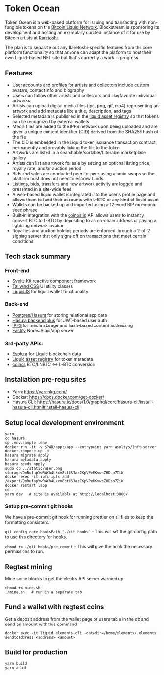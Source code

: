 # Token Ocean

Token Ocean is a web-based platform for issuing and transacting with non-fungible tokens on the [Bitcoin Liquid Network](https://blockstream.com/liquid/). Blockstream is sponsoring its development and hosting an exemplary curated instance of it for use by Bitcoin artists at [Raretoshi](https://raretoshi.com). 

The plan is to separate out any Raretoshi-specific features from the core platform functionality so that anyone can adapt the platform to host their own Liquid-based NFT site but that's currently a work in progress

## Features

 - User accounts and profiles for artists and collectors include custom avatars, contact info and biography
 - Users can follow other artists and collectors and like/favorite individual artworks
 - Artists can upload digital media files (jpg, png, gif, mp4) representing an artwork and add metadata like a title, description, and tags
 - Selected metadata is published in the [liquid asset registry](https://docs.blockstream.com/liquid/developer-guide/proof-of-issuance.html) so that tokens can be recognized by external wallets
 - Media files are added to the IPFS network upon being uploaded and are given a unique content identifier (CID) derived from the SHA256 hash of the file
 - The CID is embedded in the Liquid token issuance transaction contract, permanently and provably linking the file to the token
 - Artworks are listed in a searchable/sortable/filterable marketplace gallery
 - Artists can list an artwork for sale by setting an optional listing price, royalty rate, and/or auction period
 - Bids and sales are conducted peer-to-peer using atomic swaps so the platform host does not need to escrow funds
 - Listings, bids, transfers and new artwork activity are logged and presented in a site-wide feed
 - A web-based liquid wallet is integrated into the user's profile page and allows them to fund their accounts with L-BTC or any kind of liquid asset
 - Wallets can be backed up and imported using a 12-word BIP mnemonic seed phrase
 - Built-in integration with the [coinos.io](https://coinos.io) API allows users to instantly convert BTC to L-BTC by depositing to an on-chain address or paying a lightning network invoice
 - Royalties and auction holding periods are enforced through a 2-of-2 signing server that only signs off on transactions that meet certain conditions

## Tech stack summary

### Front-end

 - [Svelte Kit](https://github.com/sveltejs/kit) reactive component framework
 - [Tailwind CSS](https://tailwindcss.com/) UI utility classes
 - [LiquidJS](https://github.com/vulpemventures/liquidjs-lib) for liquid wallet functionality

### Back-end

 - [Postgres/Hasura](https://hasura.io) for storing relational app data
 - [Hasura backend plus](https://github.com/nhost/hasura-backend-plus) for JWT-based user auth
 - [IPFS](https://ipfs.io) for media storage and hash-based content addressing
 - [Fastify](https://www.fastify.io/) NodeJS api/app server

### 3rd-party APIs:

 - [Esplora](https://github.com/Blockstream/esplora/blob/master/API.md) for Liquid blockchain data
 - [Liquid asset registry](https://docs.blockstream.com/liquid/developer-guide/proof-of-issuance.html) for token metadata
 - [coinos](https://coinos.io/) BTC/LNBTC <-> L-BTC conversion

## Installation pre-requisites

 - Yarn: https://yarnpkg.com/
 - Docker: https://docs.docker.com/get-docker/
 - Hasura CLI: https://hasura.io/docs/1.0/graphql/core/hasura-cli/install-hasura-cli.html#install-hasura-cli

## Setup local development environment

    yarn
    cd hasura
    cp .env.sample .env
    docker run -it -v $PWD/app:/app --entrypoint yarn asoltys/lnft-server
    docker-compose up -d
    hasura migrate apply
    hasura metadata apply
    hasura seeds apply
    sudo cp ../static/user.png storage/QmRufapYwRWXh4Lkxv8ctUSJazCKpVPeUKvwsZHDso7ZiW
    docker exec -it ipfs ipfs add /export/QmRufapYwRWXh4Lkxv8ctUSJazCKpVPeUKvwsZHDso7ZiW
    docker restart lapp
    cd ..
    yarn dev   # site is available at http://localhost:3000/
    
 ### Setup pre-commit git hooks
    
   We have a pre-commit git hook for running prettier on all files to keep the formatting consistent.
    
   `git config core.hooksPath "./git_hooks"` - This will set the git config path to use this directory for hooks.
    
   `chmod +x ./git_hooks/pre-commit` - This will give the hook the necessary permissions to run.

## Regtest mining

Mine some blocks to get the electrs API server warmed up

    chmod +x mine.sh
    ./mine.sh   # run in a separate tab

## Fund a wallet with regtest coins

Get a deposit address from the wallet page or users table in the db and send an amount with this command

    docker exec -it liquid elements-cli -datadir=/home/elements/.elements sendtoaddress <address> <amount>

## Build for production

    yarn build
    yarn adapt
